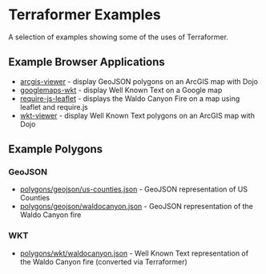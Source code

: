 # Terraformer Examples

A selection of examples showing some of the uses of Terraformer.

## Example Browser Applications

* [arcgis-viewer](arcgis-viewer/index.html) - display GeoJSON polygons on an ArcGIS map with Dojo
* [googlemaps-wkt](googlemaps-wkt/index.html) - display Well Known Text on a Google map
* [require-js-leaflet](require-js-leaflet/index.html) - displays the Waldo Canyon Fire on a map using leaflet and require.js
* [wkt-viewer](wkt-viewer/index.html) - display Well Known Text polygons on an ArcGIS map with Dojo

## Example Polygons

### GeoJSON

* [polygons/geojson/us-counties.json](polygons/geojson/us-counties.json) - GeoJSON representation of US Counties
* [polygons/geojson/waldocanyon.json](polygons/geojson/waldocanyon.json) - GeoJSON representation of the Waldo Canyon fire

### WKT

* [polygons/wkt/waldocanyon.json](polygons/wkt/waldocanyon.wkt) - Well Known Text representation of the Waldo Canyon fire (converted via Terraformer)
